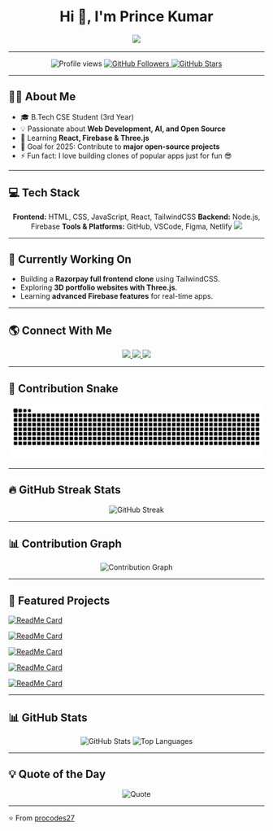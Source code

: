<!-- Profile README for procodes27 -->

<h1 align="center">Hi 👋, I'm Prince Kumar</h1>
<p align="center">
  <img src="https://readme-typing-svg.herokuapp.com?color=00FF00&size=25&center=true&vCenter=true&width=500&lines=Hello+World!;I+am+Prince+Kumar;Welcome+to+my+GitHub+profile;Full+Stack+Developer+🚀;Open+Source+Enthusiast" />
</p>

---

<p align="center">
  <img src="https://komarev.com/ghpvc/?username=procodes27&label=Profile%20views&color=0e75b6&style=flat" alt="Profile views" />
  <a href="https://github.com/procodes27?tab=followers">
    <img src="https://img.shields.io/github/followers/procodes27?label=Followers&style=flat&color=0e75b6" alt="GitHub Followers" />
  </a>
  <a href="https://github.com/procodes27">
    <img src="https://img.shields.io/github/stars/procodes27?label=Stars&style=flat&color=0e75b6" alt="GitHub Stars" />
  </a>
</p>

---

## 👨‍💻 About Me  
- 🎓 B.Tech CSE Student (3rd Year)  
- 💡 Passionate about **Web Development, AI, and Open Source**   
- 🌱 Learning **React, Firebase & Three.js**  
- 🎯 Goal for 2025: Contribute to **major open-source projects**  
- ⚡ Fun fact: I love building clones of popular apps just for fun 😎  

---

## 💻 Tech Stack
<p align="center">
  <b>Frontend:</b> HTML, CSS, JavaScript, React, TailwindCSS  
  <b>Backend:</b> Node.js, Firebase  
  <b>Tools & Platforms:</b> GitHub, VSCode, Figma, Netlify  
  <img src="https://skillicons.dev/icons?i=html,css,js,react,tailwind,threejs,firebase,github,vscode" />
</p>

---

## 🔭 Currently Working On
- Building a **Razorpay full frontend clone** using TailwindCSS.  
- Exploring **3D portfolio websites with Three.js**.  
- Learning **advanced Firebase features** for real-time apps.

---

## 🌎 Connect With Me  
<p align="center">
  <a href="https://www.linkedin.com/in/prince-kumar-06233a28b/">
    <img src="https://skillicons.dev/icons?i=linkedin" />
  </a>
  <a href="mailto:sukheprince27@gmail.com">
    <img src="https://skillicons.dev/icons?i=gmail" />
  </a>
  <a href="https://github.com/procodes27">
    <img src="https://skillicons.dev/icons?i=github" />
  </a>
</p>

---

## 🐍 Contribution Snake
<p align="center">
  <img src="https://github.com/procodes27/procodes27/blob/output/github-contribution-grid-snake.svg" alt="Snake animation" />
</p>

---

## 🔥 GitHub Streak Stats
<p align="center">
  <img src="https://github-readme-streak-stats.herokuapp.com/?user=procodes27&theme=radical" alt="GitHub Streak" />
</p>

---

## 📊 Contribution Graph
<p align="center">
  <img src="https://github-readme-activity-graph.vercel.app/graph?username=procodes27&theme=react-dark&hide_border=true" alt="Contribution Graph" />
</p>

---

## 📂 Featured Projects  

[![ReadMe Card](https://github-readme-stats.vercel.app/api/pin/?username=procodes27&repo=the-recipe-box&theme=radical)](https://github.com/procodes27/the-recipe-box)

[![ReadMe Card](https://github-readme-stats.vercel.app/api/pin/?username=procodes27&repo=LeetCode&theme=radical)](https://github.com/procodes27/LeetCode)

[![ReadMe Card](https://github-readme-stats.vercel.app/api/pin/?username=procodes27&repo=weather-now&theme=radical)](https://github.com/procodes27/weather-now)

[![ReadMe Card](https://github-readme-stats.vercel.app/api/pin/?username=procodes27&repo=todo-app&theme=radical)](https://github.com/procodes27/todo-app)

[![ReadMe Card](https://github-readme-stats.vercel.app/api/pin/?username=procodes27&repo=GeeksforGeeks&theme=radical)](https://github.com/procodes27/GeeksforGeeks)

---

## 📊 GitHub Stats  
<p align="center">
  <img src="https://github-readme-stats.vercel.app/api?username=procodes27&show_icons=true&theme=radical" alt="GitHub Stats" />
  <img src="https://github-readme-stats.vercel.app/api/top-langs/?username=procodes27&layout=compact&theme=radical" alt="Top Languages" />
</p>

---

## 💡 Quote of the Day
<p align="center">
  <img src="https://quotes-github-readme.vercel.app/api?type=horizontal&theme=radical" alt="Quote" />
</p>

---

⭐️ From [procodes27](https://github.com/procodes27)
